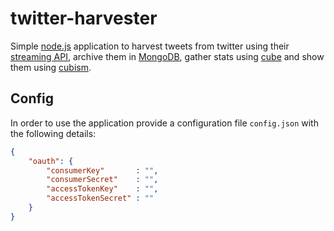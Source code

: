 twitter-harvester
==================

Simple [node.js](http://nodejs.org/) application to harvest tweets from twitter
using their [streaming API](https://dev.twitter.com/docs/streaming-apis),
archive them in [MongoDB](http://www.mongodb.org/display/DOCS/Home),
gather stats using [cube](http://square.github.com/cube/)
and show them using [cubism](square.github.com/cubism/).

## Config

In order to use the application provide a configuration file `config.json` with the following details:

```json
{
    "oauth": {
        "consumerKey"       : "",
        "consumerSecret"    : "",
        "accessTokenKey"    : "",
        "accessTokenSecret" : ""
    }
}
```